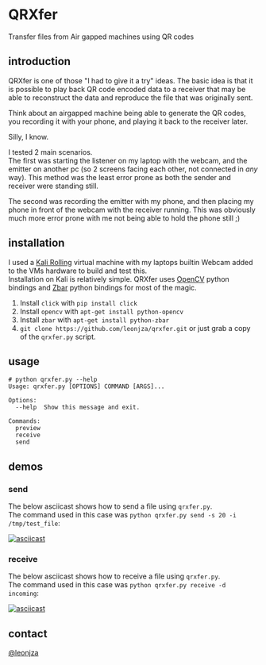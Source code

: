 # QRXfer
Transfer files from Air gapped machines using QR codes

## introduction
QRXfer is one of those "I had to give it a try" ideas. The basic idea is that it is possible to play back QR code encoded data to a receiver that may be able to reconstruct the data and reproduce the file that was originally sent.  

Think about an airgapped machine being able to generate the QR codes, you recording it with your phone, and playing it back to the receiver later.

Silly, I know.

I tested 2 main scenarios.  
The first was starting the listener on my laptop with the webcam, and the emitter on another pc (so 2 screens facing each other, not connected in *any* way). This method was the least error prone as both the sender and receiver were standing still.

The second was recording the emitter with my phone, and then placing my phone in front of the webcam with the receiver running. This was obviously much more error prone with me not being able to hold the phone still ;)

## installation
I used a [Kali Rolling](https://www.kali.org/downloads/) virtual machine with my laptops builtin Webcam added to the VMs hardware to build and test this.  
Installation on Kali is relatively simple. QRXfer uses [OpenCV](http://opencv.org/) python bindings and [Zbar](http://zbar.sourceforge.net/) python bindings for most of the magic.

  1. Install `click` with `pip install click`
  2. Install `opencv` with `apt-get install python-opencv`
  3. Install `zbar` with `apt-get install python-zbar`
  4. `git clone https://github.com/leonjza/qrxfer.git` or just grab a copy of the `qrxfer.py` script.

## usage
```
# python qrxfer.py --help
Usage: qrxfer.py [OPTIONS] COMMAND [ARGS]...

Options:
  --help  Show this message and exit.

Commands:
  preview
  receive
  send

```

## demos
### send
The below asciicast shows how to send a file using `qrxfer.py`.  
The command used in this case was `python qrxfer.py send -s 20 -i /tmp/test_file`:

[![asciicast](https://asciinema.org/a/6arvdtdycl2mlxsp060n2u1a7.png)](https://asciinema.org/a/6arvdtdycl2mlxsp060n2u1a7)

### receive
The below asciicast shows how to receive a file using `qrxfer.py`.  
The command used in this case was `python qrxfer.py receive -d incoming`:

[![asciicast](https://asciinema.org/a/3f2vfou57yhib3l478pwow84n.png)](https://asciinema.org/a/3f2vfou57yhib3l478pwow84n)

## contact
[@leonjza](https://twitter.com/leonjza)
